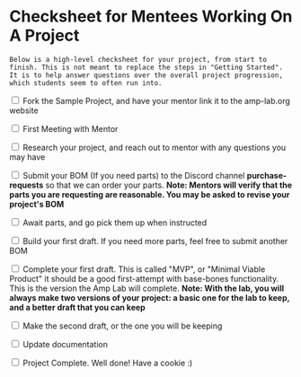 # Checksheet for Mentees Working On A Project

 ```Below is a high-level checksheet for your project, from start to finish. This is not meant to replace the steps in "Getting Started". It is to help answer questions over the overall project progression, which students seem to often run into.```

<input type="checkbox"/>  Fork the Sample Project, and have your mentor link it to the amp-lab.org website

<input type="checkbox"/>  First Meeting with Mentor

<input type="checkbox"/>  Research your project, and reach out to mentor with any questions you may have

<input type="checkbox"/> Submit your BOM (If you need parts) to the Discord channel **purchase-requests** so that we can order your parts. __Note: Mentors will verify that the parts you are requesting are reasonable. You may be asked to revise your project's BOM__

<input type="checkbox"/>  Await parts, and go pick them up when instructed

<input type="checkbox"/>  Build your first draft. If you need more parts, feel free to submit another BOM

<input type="checkbox"/>  Complete your first draft. This is called "MVP", or "Minimal Viable Product" it should be a good first-attempt with base-bones functionality. This is the version the Amp Lab will complete. **Note: With the lab, you will always make two versions of your project: a basic one for the lab to keep, and a better draft that you can keep**

<input type="checkbox"/>  Make the second draft, or the one you will be keeping

<input type="checkbox"/>  Update documentation

<input type="checkbox"/>  Project Complete. Well done! Have a cookie :)

